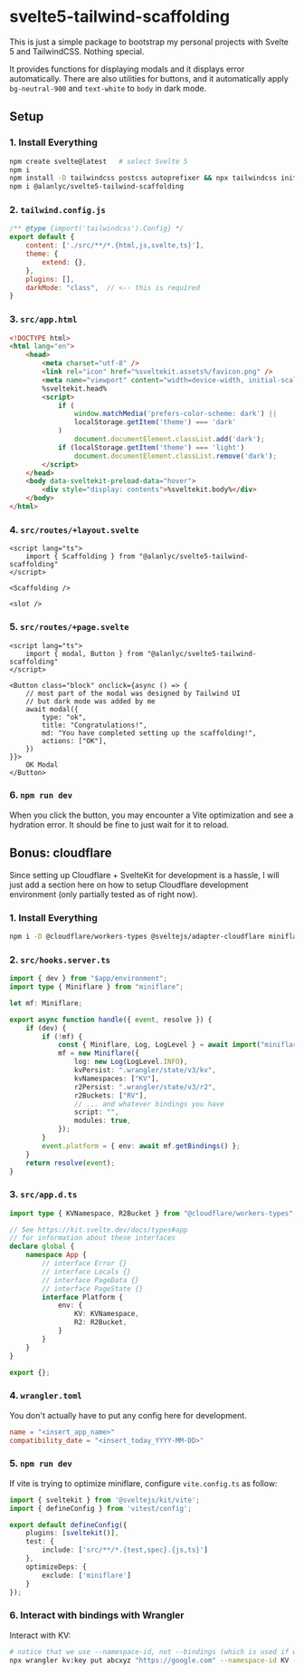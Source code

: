 # svelte5-tailwind-scaffolding

This is just a simple package to bootstrap my personal projects with Svelte 5 and TailwindCSS. Nothing special.

It provides functions for displaying modals and it displays error automatically. There are also utilities for buttons, and it automatically apply `bg-neutral-900` and `text-white` to `body` in dark mode.

## Setup
### 1. Install Everything
```bash
npm create svelte@latest   # select Svelte 5
npm i
npm install -D tailwindcss postcss autoprefixer && npx tailwindcss init -p
npm i @alanlyc/svelte5-tailwind-scaffolding
```
### 2. `tailwind.config.js`
```js
/** @type {import('tailwindcss').Config} */
export default {
    content: ['./src/**/*.{html,js,svelte,ts}'],
    theme: {
        extend: {},
    },
    plugins: [],
    darkMode: "class",  // <-- this is required
}
```
### 3. `src/app.html`
```html
<!DOCTYPE html>
<html lang="en">
    <head>
        <meta charset="utf-8" />
        <link rel="icon" href="%sveltekit.assets%/favicon.png" />
        <meta name="viewport" content="width=device-width, initial-scale=1" />
        %sveltekit.head%
        <script>
            if (
                window.matchMedia('prefers-color-scheme: dark') ||
                localStorage.getItem('theme') === 'dark'
            )
                document.documentElement.classList.add('dark');
            if (localStorage.getItem('theme') === 'light')
                document.documentElement.classList.remove('dark');
        </script>
    </head>
    <body data-sveltekit-preload-data="hover">
        <div style="display: contents">%sveltekit.body%</div>
    </body>
</html>
```
### 4. `src/routes/+layout.svelte`
```svelte
<script lang="ts">
    import { Scaffolding } from "@alanlyc/svelte5-tailwind-scaffolding"
</script>

<Scaffolding />

<slot />
```
### 5. `src/routes/+page.svelte`
```svelte
<script lang="ts">
    import { modal, Button } from "@alanlyc/svelte5-tailwind-scaffolding"
</script>

<Button class="block" onclick={async () => {
    // most part of the modal was designed by Tailwind UI
    // but dark mode was added by me
    await modal({
        type: "ok",
        title: "Congratulations!",
        md: "You have completed setting up the scaffolding!",
        actions: ["OK"],
    })
}}>
    OK Modal
</Button>
```
### 6. `npm run dev`
When you click the button, you may encounter a Vite optimization and see a hydration error. It should be fine to just wait for it to reload.

## Bonus: cloudflare
Since setting up Cloudflare + SvelteKit for development is a hassle, I will just add a section here on how to setup Cloudflare development environment (only partially tested as of right now).

### 1. Install Everything
```bash
npm i -D @cloudflare/workers-types @sveltejs/adapter-cloudflare miniflare
```
### 2. `src/hooks.server.ts`
```ts
import { dev } from "$app/environment";
import type { Miniflare } from "miniflare";

let mf: Miniflare;

export async function handle({ event, resolve }) {
    if (dev) {
        if (!mf) {
            const { Miniflare, Log, LogLevel } = await import("miniflare");
            mf = new Miniflare({
                log: new Log(LogLevel.INFO),
                kvPersist: ".wrangler/state/v3/kv",
                kvNamespaces: ["KV"],
                r2Persist: ".wrangler/state/v3/r2",
                r2Buckets: ["RV"],
                // ... and whatever bindings you have
                script: "",
                modules: true,
            });
        }
        event.platform = { env: await mf.getBindings() };
    }
    return resolve(event);
}
```
### 3. `src/app.d.ts`
```ts
import type { KVNamespace, R2Bucket } from "@cloudflare/workers-types";

// See https://kit.svelte.dev/docs/types#app
// for information about these interfaces
declare global {
    namespace App {
        // interface Error {}
        // interface Locals {}
        // interface PageData {}
        // interface PageState {}
        interface Platform {
            env: {
                KV: KVNamespace,
                R2: R2Bucket,
            }
        }
    }
}

export {};
```
### 4. `wrangler.toml`
You don't actually have to put any config here for development.
```toml
name = "<insert_app_name>"
compatibility_date = "<insert_today_YYYY-MM-DD>"
```
### 5. `npm run dev`
If vite is trying to optimize miniflare, configure `vite.config.ts` as follow:
```ts
import { sveltekit } from '@sveltejs/kit/vite';
import { defineConfig } from 'vitest/config';

export default defineConfig({
    plugins: [sveltekit()],
    test: {
        include: ['src/**/*.{test,spec}.{js,ts}']
    },
    optimizeDeps: {
        exclude: ['miniflare']
    }
});
```
### 6. Interact with bindings with Wrangler
Interact with KV:
```bash
# notice that we use --namespace-id, not --bindings (which is used if we actually use wrangler.toml)
npx wrangler kv:key put abcxyz "https://google.com" --namespace-id KV --local
```